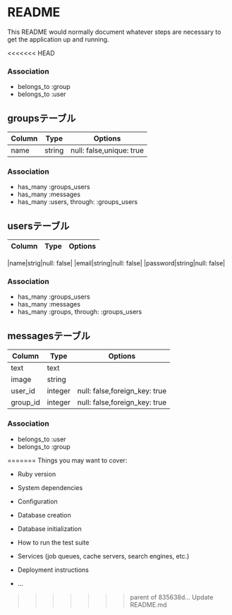 # README

This README would normally document whatever steps are necessary to get the
application up and running.

<<<<<<< HEAD
### Association
- belongs_to :group
- belongs_to :user

## groupsテーブル

|Column|Type|Options|
|------|----|-------|
|name|string|null: false,unique: true|


### Association
- has_many :groups_users
- has_many :messages
- has_many :users, through: :groups_users

## usersテーブル

|Column|Type|Options|
|------|----|-------|

|name|strig|null: false|
|email|string|null: false|
|password|string|null: false|

### Association
- has_many :groups_users
- has_many :messages
- has_many :groups, through: :groups_users

## messagesテーブル

|Column|Type|Options|
|------|----|-------|
|text|text|
|image|string|
|user_id|integer|null: false,foreign_key: true|
|group_id|integer|null: false,foreign_key: true|

### Association

- belongs_to :user
- belongs_to :group


=======
Things you may want to cover:

* Ruby version

* System dependencies

* Configuration

* Database creation

* Database initialization

* How to run the test suite

* Services (job queues, cache servers, search engines, etc.)

* Deployment instructions

* ...
>>>>>>> parent of 835638d... Update README.md
